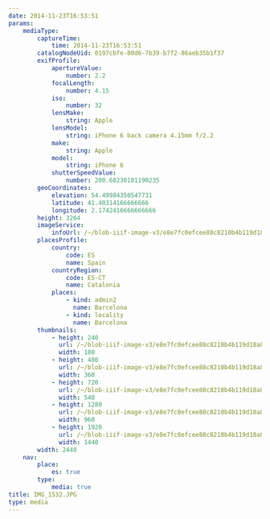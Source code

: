 ```yaml
---
date: 2014-11-23T16:53:51
params:
    mediaType:
        captureTime:
            time: 2014-11-23T16:53:51
        catalogNodeUid: 0197cbfe-80d6-7b39-b7f2-86aeb35b1f37
        exifProfile:
            apertureValue:
                number: 2.2
            focalLength:
                number: 4.15
            iso:
                number: 32
            lensMake:
                string: Apple
            lensModel:
                string: iPhone 6 back camera 4.15mm f/2.2
            make:
                string: Apple
            model:
                string: iPhone 6
            shutterSpeedValue:
                number: 200.68230101190235
        geoCoordinates:
            elevation: 54.49984350547731
            latitude: 41.40314166666666
            longitude: 2.1742416666666666
        height: 3264
        imageService:
            infoUrl: /~/blob-iiif-image-v3/e8e7fc0efcee88c8210b4b119d18a8246f6f2816815b6ee3836daed79cb9c1dd/info.json
        placesProfile:
            country:
                code: ES
                name: Spain
            countryRegion:
                code: ES-CT
                name: Catalonia
            places:
                - kind: admin2
                  name: Barcelona
                - kind: locality
                  name: Barcelona
        thumbnails:
            - height: 240
              url: /~/blob-iiif-image-v3/e8e7fc0efcee88c8210b4b119d18a8246f6f2816815b6ee3836daed79cb9c1dd/full/180%2C240/0/default.jpg
              width: 180
            - height: 480
              url: /~/blob-iiif-image-v3/e8e7fc0efcee88c8210b4b119d18a8246f6f2816815b6ee3836daed79cb9c1dd/full/360%2C480/0/default.jpg
              width: 360
            - height: 720
              url: /~/blob-iiif-image-v3/e8e7fc0efcee88c8210b4b119d18a8246f6f2816815b6ee3836daed79cb9c1dd/full/540%2C720/0/default.jpg
              width: 540
            - height: 1280
              url: /~/blob-iiif-image-v3/e8e7fc0efcee88c8210b4b119d18a8246f6f2816815b6ee3836daed79cb9c1dd/full/960%2C1280/0/default.jpg
              width: 960
            - height: 1920
              url: /~/blob-iiif-image-v3/e8e7fc0efcee88c8210b4b119d18a8246f6f2816815b6ee3836daed79cb9c1dd/full/1440%2C1920/0/default.jpg
              width: 1440
        width: 2448
    nav:
        place:
            es: true
        type:
            media: true
title: IMG_1532.JPG
type: media
---
```


